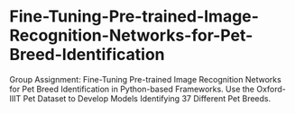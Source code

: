 # Fine-Tuning-Pre-trained-Image-Recognition-Networks-for-Pet-Breed-Identification
Group Assignment: Fine-Tuning Pre-trained Image Recognition Networks for Pet Breed Identification in Python-based Frameworks. Use the Oxford-IIIT Pet Dataset to Develop Models Identifying 37 Different Pet Breeds. 
